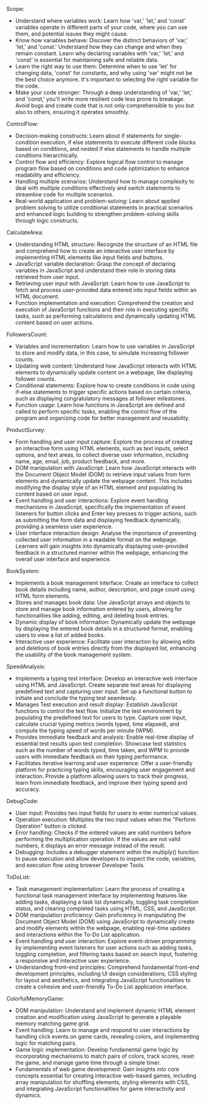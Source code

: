 Scope:
- Understand where variables work: Learn how 'var,' 'let,' and 'const' variables operate in different parts of your code, where you can use them, and potential issues they might cause.
- Know how variables behave: Discover the distinct behaviors of 'var,' 'let,' and 'const.' Understand how they can change and when they remain constant. Learn why declaring variables with 'var,' 'let,' and 'const' is essential for maintaining safe and reliable data.
- Learn the right way to use them: Determine when to use 'let' for changing data, 'const' for constants, and why using 'var' might not be the best choice anymore. It's important to selecting the right variable for the code.
- Make your code stronger: Through a deep understanding of 'var,' 'let,' and 'const,' you'll write more resilient code less prone to breakage. Avoid bugs and create code that is not only comprehensible to you but also to others, ensuring it operates smoothly.

ControlFlow:
- Decision-making constructs: Learn about if statements for single-condition execution, if else statements to execute different code blocks based on conditions, and nested if else statements to handle multiple conditions hierarchically.
- Control flow and efficiency: Explore logical flow control to manage program flow based on conditions and code optimization to enhance readability and efficiency.
- Handling multiple scenarios: Understand how to manage complexity to deal with multiple conditions effectively and switch statements to streamline code for multiple scenarios.
- Real-world application and problem-solving: Learn about applied problem solving to utilize conditional statements in practical scenarios and enhanced logic building to strengthen problem-solving skills through logic constructs.

CalculateArea:
- Understanding HTML structure: Recognize the structure of an HTML file and comprehend how to create an interactive user interface by implementing HTML elements like input fields and buttons.
- JavaScript variable declaration: Grasp the concept of declaring variables in JavaScript and understand their role in storing data retrieved from user input.
- Retrieving user input with JavaScript: Learn how to use JavaScript to fetch and process user-provided data entered into input fields within an HTML document.
- Function implementation and execution: Comprehend the creation and execution of JavaScript functions and their role in executing specific tasks, such as performing calculations and dynamically updating HTML content based on user actions.

FollowersCount:
- Variables and incrementation: Learn how to use variables in JavaScript to store and modify data, in this case, to simulate increasing follower counts.
- Updating web content: Understand how JavaScript interacts with HTML elements to dynamically update content on a webpage, like displaying follower counts.
- Conditional statements: Explore how to create conditions in code using if-else statements to trigger specific actions based on certain criteria, such as displaying congratulatory messages at follower milestones.
- Function usage: Learn how functions in JavaScript are defined and called to perform specific tasks, enabling the control flow of the program and organizing code for better management and reusability.

ProductSurvey:
- Form handling and user input capture: Explore the process of creating an interactive form using HTML elements, such as text inputs, select options, and text areas, to collect diverse user information, including name, age, email, job, product feedback, and more.
- DOM manipulation with JavaScript: Learn how JavaScript interacts with the Document Object Model (DOM) to retrieve input values from form elements and dynamically update the webpage content. This includes modifying the display style of an HTML element and populating its content based on user input.
- Event handling and user interactions: Explore event handling mechanisms in JavaScript, specifically the implementation of event listeners for button clicks and Enter key presses to trigger actions, such as submitting the form data and displaying feedback dynamically, providing a seamless user experience.
- User interface interaction design: Analyse the importance of presenting collected user information in a readable format on the webpage. Learners will gain insights into dynamically displaying user-provided feedback in a structured manner within the webpage, enhancing the overall user interface and experience.

BookSystem:
- Implements a book management interface: Create an interface to collect book details including name, author, description, and page count using HTML form elements.
- Stores and manages book data: Use JavaScript arrays and objects to store and manage book information entered by users, allowing for functionalities like adding, editing, and deleting book entries.
- Dynamic display of book information: Dynamically update the webpage by displaying the entered book details in a structured format, enabling users to view a list of added books.
- Interactive user experience: Facilitate user interaction by allowing edits and deletions of book entries directly from the displayed list, enhancing the usability of the book management system.

SpeedAnalysis:
- Implements a typing test interface: Develop an interactive web interface using HTML and JavaScript. Create separate text areas for displaying predefined text and capturing user input. Set up a functional button to initiate and conclude the typing test seamlessly.
- Manages Test execution and result display: Establish JavaScript functions to control the test flow. Initialize the test environment by populating the predefined text for users to type. Capture user input, calculate crucial typing metrics (words typed, time elapsed), and compute the typing speed of words per minute (WPM).
- Provides immediate feedback and analysis: Enable real-time display of essential test results upon test completion. Showcase test statistics such as the number of words typed, time taken, and WPM to provide users with immediate feedback on their typing performance.
- Facilitates iterative learning and user experience: Offer a user-friendly platform for practicing typing skills, encouraging user engagement and interaction. Provide a platform allowing users to track their progress, learn from immediate feedback, and improve their typing speed and accuracy.

DebugCode:
- User input: Provides two input fields for users to enter numerical values.
- Operation execution: Multiplies the two input values when the "Perform Operation" button is clicked.
- Error handling: Checks if the entered values are valid numbers before performing the multiplication operation. If the values are not valid numbers, it displays an error message instead of the result.
- Debugging: Includes a debugger statement within the multiply() function to pause execution and allow developers to inspect the code, variables, and execution flow using browser Developer Tools.

ToDoList:
- Task management implementation: Learn the process of creating a functional task management interface by implementing features like adding tasks, displaying a task list dynamically, toggling task completion status, and clearing completed tasks using HTML, CSS, and JavaScript.
- DOM manipulation proficiency: Gain proficiency in manipulating the Document Object Model (DOM) using JavaScript to dynamically create and modify elements within the webpage, enabling real-time updates and interactions within the To-Do List application.
- Event handling and user interaction: Explore event-driven programming by implementing event listeners for user actions such as adding tasks, toggling completion, and filtering tasks based on search input, fostering a responsive and interactive user experience.
- Understanding front-end principles: Comprehend fundamental front-end development principles, including UI design considerations, CSS styling for layout and aesthetics, and integrating JavaScript functionalities to create a cohesive and user-friendly To-Do List application interface.

ColorfulMemoryGame:
- DOM manipulation: Understand and implement dynamic HTML element creation and modification using JavaScript to generate a playable memory matching game grid.
- Event handling: Learn to manage and respond to user interactions by handling click events on game cards, revealing colors, and implementing logic for matching pairs.
- Game logic implementation: Develop fundamental game logic by incorporating mechanisms to match pairs of colors, track scores, reset the game, and manage game time through a simple timer.
- Fundamentals of web game development: Gain insights into core concepts essential for creating interactive web-based games, including array manipulation for shuffling elements, styling elements with CSS, and integrating JavaScript functionalities for game interactivity and dynamics.
